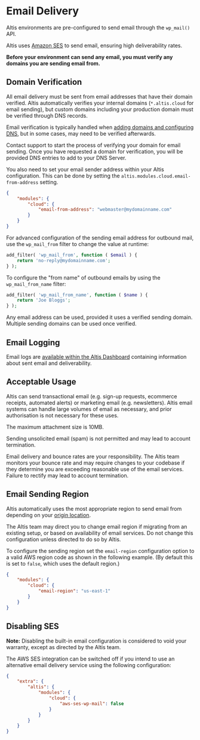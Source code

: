 # Email Delivery

Altis environments are pre-configured to send email through the `wp_mail()` API.

Altis uses [Amazon SES](https://aws.amazon.com/ses/) to send email, ensuring high deliverability rates.

**Before your environment can send any email, you must verify any domains you are sending email from.**

## Domain Verification

All email delivery must be sent from email addresses that have their domain verified. Altis automatically verifies your internal
domains (`*.altis.cloud` for email sending), but custom domains including your production domain must be verified through DNS
records.

Email verification is typically handled when [adding domains and configuring DNS](./dns-configuration.md), but in some cases, may
need to be verified afterwards.

Contact support to start the process of verifying your domain for email sending. Once you have requested a domain for verification,
you will be provided DNS entries to add to your DNS Server.

You also need to set your email sender address within your Altis configuration. This can be done by setting
the `altis.modules.cloud.email-from-address` setting.

```json
{
    "modules": {
        "cloud": {
            "email-from-address": "webmaster@mydomainname.com"
        }
    }
}
```

For advanced configuration of the sending email address for outbound mail, use the `wp_mail_from` filter to change the value at
runtime:

```php
add_filter( 'wp_mail_from', function ( $email ) {
    return 'no-reply@mydomainname.com';
} );
```

To configure the "from name" of outbound emails by using the `wp_mail_from_name` filter:

```php
add_filter( 'wp_mail_from_name', function ( $name ) {
    return 'Joe Bloggs';
} );
```

Any email address can be used, provided it uses a verified sending domain. Multiple sending domains can be used once verified.

## Email Logging

Email logs are [available within the Altis Dashboard](./dashboard/logs.md) containing information about sent email and
deliverability.

## Acceptable Usage

Altis can send transactional email (e.g. sign-up requests, ecommerce receipts, automated alerts) or marketing email (e.g.
newsletters). Altis email systems can handle large volumes of email as necessary, and prior authorisation is not necessary for these
uses.

The maximum attachment size is 10MB.

Sending unsolicited email (spam) is not permitted and may lead to account termination.

Email delivery and bounce rates are your responsibility. The Altis team monitors your bounce rate and may require changes to
your codebase if they determine you are exceeding reasonable use of the email services. Failure to rectify may lead to account
termination.

## Email Sending Region

Altis automatically uses the most appropriate region to send email from depending on your [origin location](./origin-locations.md).

The Altis team may direct you to change email region if migrating from an existing setup, or based on availability of email
services. Do not change this configuration unless directed to do so by Altis.

To configure the sending region set the `email-region` configuration option to a valid AWS region code as shown in the following
example. (By default this is set to `false`, which uses the default region.)

```json
{
    "modules": {
        "cloud": {
            "email-region": "us-east-1"
        }
    }
}
```

## Disabling SES

**Note:** Disabling the built-in email configuration is considered to void your warranty, except as directed by the Altis team.

The AWS SES integration can be switched off if you intend to use an alternative email delivery service using the following
configuration:

```json
{
    "extra": {
        "altis": {
            "modules": {
                "cloud": {
                    "aws-ses-wp-mail": false
                }
            }
        }
    }
}
```
